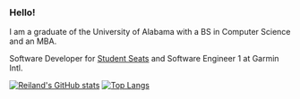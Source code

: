 ### Hello!

I am a graduate of the University of Alabama with a BS in Computer Science and an MBA.

Software Developer for [Student Seats](https://studentseats.com/) and Software Engineer 1 at Garmin Intl.

<!--
**reilandeubank/reilandeubank** is a ✨ _special_ ✨ repository because its `README.md` (this file) appears on your GitHub profile.

Here are some ideas to get you started:

- 🔭 I’m currently working on ...
- 🌱 I’m currently learning ...
- 👯 I’m looking to collaborate on ...
- 🤔 I’m looking for help with ...
- 💬 Ask me about ...
- 📫 How to reach me: ...
- 😄 Pronouns: ...
- ⚡ Fun fact: ...
-->


[![Reiland's GitHub stats](https://github-readme-stats.vercel.app/api?username=reilandeubank&theme=github_dark_dimmed)](https://github.com/anuraghazra/github-readme-stats)
[![Top Langs](https://github-readme-stats.vercel.app/api/top-langs/?username=reilandeubank&size_weight=0.5&count_weight=0.5&theme=github_dark_dimmed&layout=donut)](https://github.com/anuraghazra/github-readme-stats)
